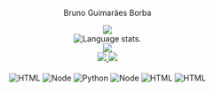 <p align="center">
     Bruno Guimarães Borba 
</p>
 

<div align="center">
  <a href="https://github.com/">
    <img src="http://github-profile-summary-cards.vercel.app/api/cards/profile-details?username=BrunoGuimarãesBorba&theme=slateorange" />
  </a>
  
  </div>

<div align="center">
  <img src="https://github-readme-stats.vercel.app/api/top-langs/?username=BrunoGuimarãesBorba&langs_count=8&theme=great-gatsby" alt="Language stats.">
</div>

<div align="center">
  <a href="https://github.com/">
    <img src="https://github-readme-streak-stats.herokuapp.com?user=vitor-ext&theme=rising-sun&hide_border=true&exclude_days=Sun" />
  </a>
  
</div>
  
<div align="center">
  <a href="https://github.com/dawidolko">
    <img src="http://github-profile-summary-cards.vercel.app/api/cards/stats?username=BrunoGuimarãesBorba&theme=slateorange" />
    <img src="http://github-profile-summary-cards.vercel.app/api/cards/most-commit-language?username=BrunoGuimarãesBorba&theme=slateorange" />
  </a>
</div>

<div style="display: inline_block"; align="center"><br/>
  
  <img align="center" alt="HTML" src="https://img.shields.io/badge/MySQL-00000F?style=for-the-badge&logo=mysql&logoColor=white"/> 
  <img align="center" alt="Node" src="https://img.shields.io/badge/Java-ED8B00?style=for-the-badge&logo=java&logoColor=white"/> 
  <img align="center" alt="Python" src="https://img.shields.io/badge/Python-14354C?style=for-the-badge&logo=python&logoColor=white"/> 
  <img align="center" alt="Node" src="https://img.shields.io/badge/Node.js-43853D?style=for-the-badge&logo=node.js&logoColor=white"/> 
   <img align="center" alt="HTML" src="https://img.shields.io/badge/Amazon_AWS-232F3E?style=for-the-badge&logo=amazon-aws&logoColor=white"/> 
  <img align="center" alt="HTML" src="https://img.shields.io/badge/Microsoft_Azure-0089D6?style=for-the-badge&logo=microsoft-azure&logoColor=white"/> 
  
</div><br/><br/>
